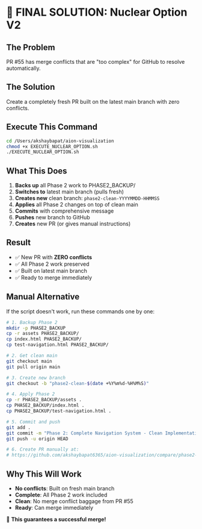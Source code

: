 # 🚀 FINAL SOLUTION: Nuclear Option V2

## The Problem
PR #55 has merge conflicts that are "too complex" for GitHub to resolve automatically.

## The Solution
Create a completely fresh PR built on the latest main branch with zero conflicts.

## Execute This Command
```bash
cd /Users/akshaybapat/aion-visualization
chmod +x EXECUTE_NUCLEAR_OPTION.sh
./EXECUTE_NUCLEAR_OPTION.sh
```

## What This Does
1. **Backs up** all Phase 2 work to PHASE2_BACKUP/
2. **Switches to** latest main branch (pulls fresh)
3. **Creates new** clean branch: `phase2-clean-YYYYMMDD-HHMMSS`
4. **Applies** all Phase 2 changes on top of clean main
5. **Commits** with comprehensive message
6. **Pushes** new branch to GitHub
7. **Creates** new PR (or gives manual instructions)

## Result
- ✅ New PR with **ZERO conflicts**
- ✅ All Phase 2 work preserved
- ✅ Built on latest main branch
- ✅ Ready to merge immediately

## Manual Alternative
If the script doesn't work, run these commands one by one:

```bash
# 1. Backup Phase 2
mkdir -p PHASE2_BACKUP
cp -r assets PHASE2_BACKUP/
cp index.html PHASE2_BACKUP/
cp test-navigation.html PHASE2_BACKUP/

# 2. Get clean main
git checkout main
git pull origin main

# 3. Create new branch
git checkout -b "phase2-clean-$(date +%Y%m%d-%H%M%S)"

# 4. Apply Phase 2
cp -r PHASE2_BACKUP/assets .
cp PHASE2_BACKUP/index.html .
cp PHASE2_BACKUP/test-navigation.html .

# 5. Commit and push
git add .
git commit -m "Phase 2: Complete Navigation System - Clean Implementation"
git push -u origin HEAD

# 6. Create PR manually at:
# https://github.com/akshaybapat6365/aion-visualization/compare/phase2-clean-BRANCH_NAME
```

## Why This Will Work
- **No conflicts**: Built on fresh main branch
- **Complete**: All Phase 2 work included
- **Clean**: No merge conflict baggage from PR #55
- **Ready**: Can merge immediately

🎯 **This guarantees a successful merge!**